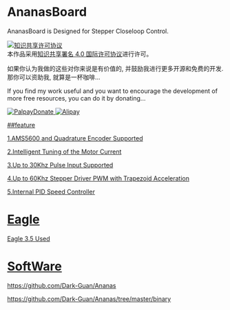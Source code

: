 # AnanasBoard
AnanasBoard is Designed for Stepper Closeloop Control.

<a rel="license" href="http://creativecommons.org/licenses/by/4.0/">
<img alt="知识共享许可协议" style="border-width:0" src="https://i.creativecommons.org/l/by/4.0/88x31.png" /></a><br />本作品采用<a rel="license" href="http://creativecommons.org/licenses/by/4.0/">知识共享署名 4.0 国际许可协议</a>进行许可。

如果你认为我做的这些对你来说是有价值的, 并鼓励我进行更多开源和免费的开发. 那你可以资助我, 就算是一杯咖啡...

If you find my work useful and you want to encourage the development of more free resources, you can do it by donating...


<a rel="donate1" href="https://www.paypal.com/cgi-bin/webscr?cmd=_s-xclick&hosted_button_id=8GQHVZ7YR8NZE">
<img alt="PalpayDonate" style="border-width:0" src="https://github.com/Dark-Guan/AnanasBoard/blob/master/donate-with-paypal.png" />

<a rel="donate2" href="https://raw.githubusercontent.com/Dark-Guan/AnanasBoard/master/apcazu6ntbjy04py09.png">
<img alt="Alipay" style="border-width:0"  src="https://github.com/Dark-Guan/AnanasBoard/blob/master/donate-with-alipay.png" />

##feature

1.AMS5600 and Quadrature Encoder Supported

2.Intelligent Tuning of the Motor Current

3.Up to 30Khz Pulse Input Supported

4.Up to 60Khz Stepper Driver PWM with Trapezoid Acceleration

5.Internal PID Speed Controller

# Eagle

Eagle 3.5 Used

# SoftWare

https://github.com/Dark-Guan/Ananas

https://github.com/Dark-Guan/Ananas/tree/master/binary



